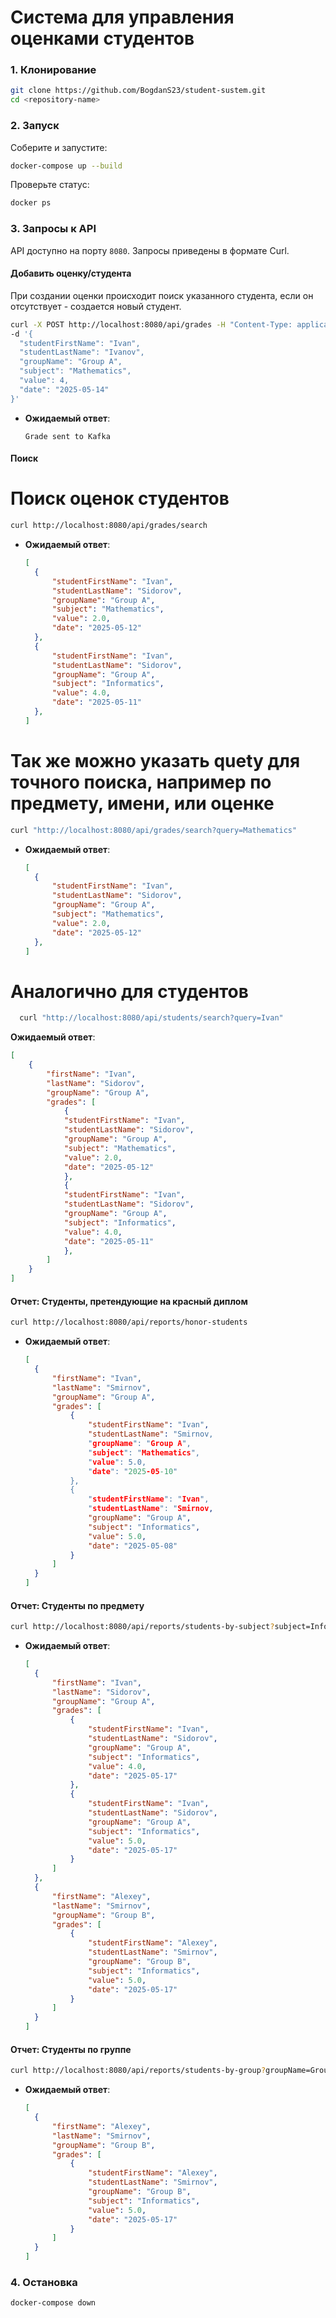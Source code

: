 # Система для управления оценками студентов

### 1. Клонирование

```bash
git clone https://github.com/BogdanS23/student-sustem.git
cd <repository-name>
```

### 2. Запуск

Соберите и запустите:

```bash
docker-compose up --build
```

Проверьте статус:

```bash
docker ps
```

### 3. Запросы к API

API доступно на порту `8080`. Запросы приведены в формате Curl.

#### Добавить оценку/студента
  При создании оценки происходит поиск указанного студента, если он отсутствует - создается новый студент.

  ```bash
  curl -X POST http://localhost:8080/api/grades -H "Content-Type: application/json" \
  -d '{
    "studentFirstName": "Ivan",
    "studentLastName": "Ivanov",
    "groupName": "Group A",
    "subject": "Mathematics",
    "value": 4,
    "date": "2025-05-14"
  }' 
  ```
- **Ожидаемый ответ**:
  ```
  Grade sent to Kafka
  ```


#### Поиск
 # Поиск оценок студентов
  ```bash
  curl http://localhost:8080/api/grades/search
  ```

- **Ожидаемый ответ**:
  ```json
  [
    {
        "studentFirstName": "Ivan",
        "studentLastName": "Sidorov",
        "groupName": "Group A",
        "subject": "Mathematics",
        "value": 2.0,
        "date": "2025-05-12"
    },
    {
        "studentFirstName": "Ivan",
        "studentLastName": "Sidorov",
        "groupName": "Group A",
        "subject": "Informatics",
        "value": 4.0,
        "date": "2025-05-11"
    },
  ]
  ```

# Так же можно указать quety для точного поиска, например по предмету, имени, или оценке
  ```bash
  curl "http://localhost:8080/api/grades/search?query=Mathematics"
  ```

- **Ожидаемый ответ**:
  ```json
  [
    {
        "studentFirstName": "Ivan",
        "studentLastName": "Sidorov",
        "groupName": "Group A",
        "subject": "Mathematics",
        "value": 2.0,
        "date": "2025-05-12"
    },
  ]
  ```
# Аналогично для студентов 
```bash
  curl "http://localhost:8080/api/students/search?query=Ivan"
  ```
**Ожидаемый ответ**:
```json
[
    {
        "firstName": "Ivan",
        "lastName": "Sidorov",
        "groupName": "Group A",
        "grades": [
            {
            "studentFirstName": "Ivan",
            "studentLastName": "Sidorov",
            "groupName": "Group A",
            "subject": "Mathematics",
            "value": 2.0,
            "date": "2025-05-12"
            },
            {
            "studentFirstName": "Ivan",
            "studentLastName": "Sidorov",
            "groupName": "Group A",
            "subject": "Informatics",
            "value": 4.0,
            "date": "2025-05-11"
            },
        ]
    }
]
```


#### Отчет: Студенты, претендующие на красный диплом

  ```bash
  curl http://localhost:8080/api/reports/honor-students
  ```
  
- **Ожидаемый ответ**:
  ```json
  [
    {
        "firstName": "Ivan",
        "lastName": "Smirnov",
        "groupName": "Group A",
        "grades": [
            {
                "studentFirstName": "Ivan",
                "studentLastName": "Smirnov,
                "groupName": "Group A",
                "subject": "Mathematics",
                "value": 5.0,
                "date": "2025-05-10"
            },
            {
                "studentFirstName": "Ivan",
                "studentLastName": "Smirnov,
                "groupName": "Group A",
                "subject": "Informatics",
                "value": 5.0,
                "date": "2025-05-08"
            }
        ]
    }
  ]
  ```

#### Отчет: Студенты по предмету  


  ```bash
  curl http://localhost:8080/api/reports/students-by-subject?subject=Informatics
  ```

- **Ожидаемый ответ**:
  ```json
  [
    {
        "firstName": "Ivan",
        "lastName": "Sidorov",
        "groupName": "Group A",
        "grades": [
            {
                "studentFirstName": "Ivan",
                "studentLastName": "Sidorov",
                "groupName": "Group A",
                "subject": "Informatics",
                "value": 4.0,
                "date": "2025-05-17"
            },
            {
                "studentFirstName": "Ivan",
                "studentLastName": "Sidorov",
                "groupName": "Group A",
                "subject": "Informatics",
                "value": 5.0,
                "date": "2025-05-17"
            }
        ]
    },
    {
        "firstName": "Alexey",
        "lastName": "Smirnov",
        "groupName": "Group B",
        "grades": [
            {
                "studentFirstName": "Alexey",
                "studentLastName": "Smirnov",
                "groupName": "Group B",
                "subject": "Informatics",
                "value": 5.0,
                "date": "2025-05-17"
            }
        ]
    }
  ]
  ```

#### Отчет: Студенты по группе

  ```bash
  curl http://localhost:8080/api/reports/students-by-group?groupName=Group B
  ```
- **Ожидаемый ответ**:
  ```json
  [
    {
        "firstName": "Alexey",
        "lastName": "Smirnov",
        "groupName": "Group B",
        "grades": [
            {
                "studentFirstName": "Alexey",
                "studentLastName": "Smirnov",
                "groupName": "Group B",
                "subject": "Informatics",
                "value": 5.0,
                "date": "2025-05-17"
            }
        ]
    }
  ]
  ```

### 4. Остановка

```bash
docker-compose down
```


